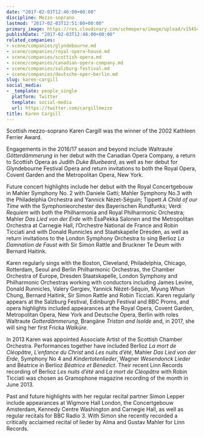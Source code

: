 ```yaml
---
date: "2017-02-03T12:46:00+00:00"
discipline: Mezzo-soprano
lastmod: "2017-02-03T12:51:00+00:00"
primary_image: https://res.cloudinary.com/schmopera/image/upload/v1545409169/media/webhook-uploads/1486125989044/2017-02-03---Karen-Cargill.jpg.jpg
publishDate: "2017-02-03T12:48:00+00:00"
related_companies:
- scene/companies/glyndebourne.md
- scene/companies/royal-opera-house.md
- scene/companies/scottish-opera.md
- scene/companies/canadian-opera-company.md
- scene/companies/salzburg-festival.md
- scene/companies/deutsche-oper-berlin.md
slug: karen-cargill
social_media:
- _template: people_single
  platform: Twitter
  template: social-media
  url: https://twitter.com/cargillmezzo
title: Karen Cargill
---
```


Scottish mezzo-soprano Karen Cargill was the winner of the 2002 Kathleen Ferrier Award.

Engagements in the 2016/17 season and beyond include Waltraute *Götterdämmerung* in her debut with the Canadian Opera Company, a return to Scottish Opera as Judith *Duke Bluebeard*, as well as her debut for Glyndebourne Festival Opera and return invitations to both the Royal Opera, Covent Garden and the Metropolitan Opera, New York.

Future concert highlights include her debut with the Royal Concertgebouw in Mahler Symphony No. 2 with Daniele Gatti; Mahler Symphony No.3 with the Philadelphia Orchestra and Yannick Nézet-Séguin; Tippett *A Child of our Time* with the Symphonieorchester des Bayerischen Rundfunks; Verdi *Requiem* with both the Philharmonia and Royal Philharmonic Orchestra; Mahler *Das Lied von der Erde* with EsaPekka Salonen and the Metropolitan Orchestra at Carnegie Hall, l’Orchestre National de France and Robin Ticciati and with Donald Runnicles and Staatskapelle Dresden, as well as return invitations to the London Symphony Orchestra to sing Berlioz *La Damnation de Faust* with Sir Simon Rattle and Bruckner Te Deum with Bernard Haitink.

Karen regularly sings with the Boston, Cleveland, Philadelphia, Chicago, Rotterdam, Seoul and Berlin Philharmonic Orchestras, the Chamber Orchestra of Europe, Dresden Staatskapelle, London Symphony and Philharmonic Orchestras working with conductors including James Levine, Donald Runnicles, Valery Gergiev, Yannick Nézet-Séquin, Myung Whun Chung, Bernard Haitink, Sir Simon Rattle and Robin Ticciati. Karen regularly appears at the Salzburg Festival, Edinburgh Festival and BBC Proms, and opera highlights included appearances at the Royal Opera, Covent Garden, Metropolitan Opera, New York and Deutsche Opera, Berlin with roles Waltraute *Gotterdämmerung*, Brangäne *Tristan and Isolde* and, in 2017, she will sing her first Fricka *Walküre*.

In 2013 Karen was appointed Associate Artist of the Scottish Chamber Orchestra. Performances together have included Berlioz *La mort de Cléopâtre*, *L’enfance du Christ* and *Les nuits d’été*, Mahler *Das Lied von der Erde*, Symphony No 4 and *Kindertotenlieder*, Wagner *Wesendonck Lieder* and Béatrice in Berlioz *Béatrice et Bénedict*. Their recent Linn Records recording of Berlioz *Les nuits d’été* and *La mort de Cléopâtre* with Robin Ticciati was chosen as Gramophone magazine recording of the month in June 2013.

Past and future highlights with her regular recital partner Simon Lepper include appearances at Wigmore Hall London, the Concertgebouw Amsterdam, Kennedy Centre Washington and Carnegie Hall, as well as regular recitals for BBC Radio 3. With Simon she recently recorded a critically acclaimed recital of lieder by Alma and Gustav Mahler for Linn Records.
